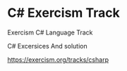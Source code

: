 # C# Exercism Track

Exercism C# Language Track

 C# Excersices And solution

https://exercism.org/tracks/csharp
